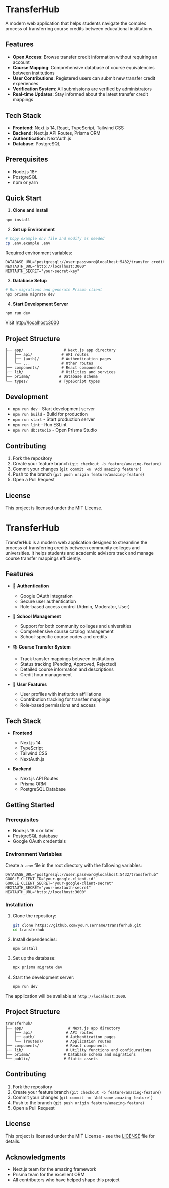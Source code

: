 # TransferHub

A modern web application that helps students navigate the complex process of transferring course credits between educational institutions.

## Features

- **Open Access**: Browse transfer credit information without requiring an account
- **Course Mapping**: Comprehensive database of course equivalencies between institutions
- **User Contributions**: Registered users can submit new transfer credit experiences
- **Verification System**: All submissions are verified by administrators
- **Real-time Updates**: Stay informed about the latest transfer credit mappings

## Tech Stack

- **Frontend**: Next.js 14, React, TypeScript, Tailwind CSS
- **Backend**: Next.js API Routes, Prisma ORM
- **Authentication**: NextAuth.js
- **Database**: PostgreSQL

## Prerequisites

- Node.js 18+
- PostgreSQL
- npm or yarn

## Quick Start

1. **Clone and Install**
```bash
npm install
```

2. **Set up Environment**
```bash
# Copy example env file and modify as needed
cp .env.example .env
```

Required environment variables:
```env
DATABASE_URL="postgresql://user:password@localhost:5432/transfer_credit_db"
NEXTAUTH_URL="http://localhost:3000"
NEXTAUTH_SECRET="your-secret-key"
```

3. **Database Setup**
```bash
# Run migrations and generate Prisma client
npx prisma migrate dev
```

4. **Start Development Server**
```bash
npm run dev
```

Visit [http://localhost:3000](http://localhost:3000)

## Project Structure

```
├── app/                  # Next.js app directory
│   ├── api/             # API routes
│   ├── (auth)/          # Authentication pages
│   └── ...              # Other routes
├── components/          # React components
├── lib/                 # Utilities and services
├── prisma/             # Database schema
└── types/              # TypeScript types
```

## Development

- `npm run dev` - Start development server
- `npm run build` - Build for production
- `npm run start` - Start production server
- `npm run lint` - Run ESLint
- `npm run db:studio` - Open Prisma Studio

## Contributing

1. Fork the repository
2. Create your feature branch (`git checkout -b feature/amazing-feature`)
3. Commit your changes (`git commit -m 'Add amazing feature'`)
4. Push to the branch (`git push origin feature/amazing-feature`)
5. Open a Pull Request

## License

This project is licensed under the MIT License.

# TransferHub

TransferHub is a modern web application designed to streamline the process of transferring credits between community colleges and universities. It helps students and academic advisors track and manage course transfer mappings efficiently.

## Features

- 🔐 **Authentication**
  - Google OAuth integration
  - Secure user authentication
  - Role-based access control (Admin, Moderator, User)

- 🏫 **School Management**
  - Support for both community colleges and universities
  - Comprehensive course catalog management
  - School-specific course codes and credits

- 📚 **Course Transfer System**
  - Track transfer mappings between institutions
  - Status tracking (Pending, Approved, Rejected)
  - Detailed course information and descriptions
  - Credit hour management

- 👥 **User Features**
  - User profiles with institution affiliations
  - Contribution tracking for transfer mappings
  - Role-based permissions and access

## Tech Stack

- **Frontend**
  - Next.js 14
  - TypeScript
  - Tailwind CSS
  - NextAuth.js

- **Backend**
  - Next.js API Routes
  - Prisma ORM
  - PostgreSQL Database

## Getting Started

### Prerequisites

- Node.js 18.x or later
- PostgreSQL database
- Google OAuth credentials

### Environment Variables

Create a `.env` file in the root directory with the following variables:

```env
DATABASE_URL="postgresql://user:password@localhost:5432/transferhub"
GOOGLE_CLIENT_ID="your-google-client-id"
GOOGLE_CLIENT_SECRET="your-google-client-secret"
NEXTAUTH_SECRET="your-nextauth-secret"
NEXTAUTH_URL="http://localhost:3000"
```

### Installation

1. Clone the repository:
   ```bash
   git clone https://github.com/yourusername/transferhub.git
   cd transferhub
   ```

2. Install dependencies:
   ```bash
   npm install
   ```

3. Set up the database:
   ```bash
   npx prisma migrate dev
   ```

4. Start the development server:
   ```bash
   npm run dev
   ```

The application will be available at `http://localhost:3000`.

## Project Structure

```
transferhub/
├── app/                    # Next.js app directory
│   ├── api/               # API routes
│   ├── auth/              # Authentication pages
│   └── (routes)/          # Application routes
├── components/            # React components
├── lib/                   # Utility functions and configurations
├── prisma/               # Database schema and migrations
└── public/               # Static assets
```

## Contributing

1. Fork the repository
2. Create your feature branch (`git checkout -b feature/amazing-feature`)
3. Commit your changes (`git commit -m 'Add some amazing feature'`)
4. Push to the branch (`git push origin feature/amazing-feature`)
5. Open a Pull Request

## License

This project is licensed under the MIT License - see the [LICENSE](LICENSE) file for details.

## Acknowledgments

- Next.js team for the amazing framework
- Prisma team for the excellent ORM
- All contributors who have helped shape this project
